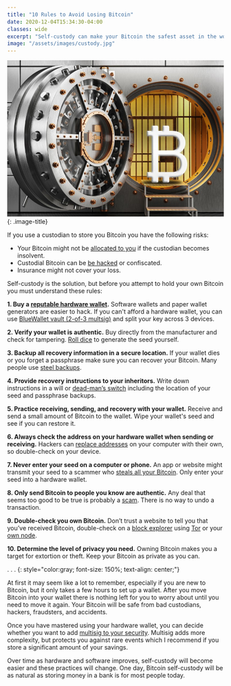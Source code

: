 ```yaml
---
title: "10 Rules to Avoid Losing Bitcoin"
date: 2020-12-04T15:34:30-04:00
classes: wide
excerpt: "Self-custody can make your Bitcoin the safest asset in the world, so long as you follow these rules."
image: "/assets/images/custody.jpg"
---
```

![custody](/assets/images/custody.jpg)
{: .image-title}

If you use a custodian to store you Bitcoin you have the following risks:

* Your Bitcoin might not be [allocated to you][reserves] if the custodian becomes insolvent.
* Custodial Bitcoin can be [be hacked][hack] or confiscated.
* Insurance might not cover your loss.

Self-custody is the solution, but before you attempt to hold your own Bitcoin you must understand these rules:

**1. Buy a [reputable hardware wallet](/hardware-wallets/).**  Software wallets and paper wallet generators are easier to hack.  If you can't afford a hardware wallet, you can use [BlueWallet vault (2-of-3 multsig)](https://www.reddit.com/r/Bitcoin/comments/kdvuh1/introducing_multisig_vaults_bluewallet_v600/) and split your key across 3 devices.

**2. Verify your wallet is authentic.**  Buy directly from the manufacturer and check for tampering.  [Roll dice][dice] to generate the seed yourself.

**3. Backup all recovery information in a secure location.**  If your wallet dies or you forget a passphrase make sure you can recover your Bitcoin. Many people use [steel backups][steel].

**4. Provide recovery instructions to your inheritors.**  Write down instructions in a will or [dead-man’s switch][switch] including the location of your seed and passphrase backups.

**5. Practice receiving, sending, and recovery with your wallet.**  Receive and send a small amount of Bitcoin to the wallet.  Wipe your wallet's seed and see if you can restore it.

**6. Always check the address on your hardware wallet when sending or receiving.**  Hackers can [replace addresses][addresses] on your computer with their own, so double-check on your device.

**7. Never enter your seed on a computer or phone.**  An app or website might transmit your seed to a scammer who [steals all your Bitcoin][phish]. Only enter your seed into a hardware wallet.

**8. Only send Bitcoin to people you know are authentic.**  Any deal that seems too good to be true is probably a [scam][scam].  There is no way to undo a transaction.

**9. Double-check you own Bitcoin.**  Don’t trust a website to tell you that you’ve received Bitcoin, double-check on a [block explorer][explorer] using [Tor][tor] or your [own node][node].

**10. Determine the level of privacy you need.**  Owning Bitcoin makes you a target for extortion or theft.  Keep your Bitcoin as private as you can.

.   .   .
{: style="color:gray; font-size: 150%; text-align: center;"}

At first it may seem like a lot to remember, especially if you are new to Bitcoin, but it only takes a few hours to set up a wallet.  After you move Bitcoin into your wallet there is nothing left for you to worry about until you need to move it again.  Your Bitcoin will be safe from bad custodians, hackers, fraudsters, and accidents.

Once you have mastered using your hardware wallet, you can decide whether you want to add [multisig to your security](/multisig/).  Multisig adds more complexity,  but protects you against rare events which I recommend if you store a significant amount of your savings.

Over time as hardware and software improves, self-custody will become easier and these practices will change.  One day, Bitcoin self-custody will be as natural as storing money in a bank is for most people today.

[dice]: https://medium.com/cobo-vault/how-to-verify-the-recovery-phrase-created-by-dice-rolling-be86b30810c1
[steel]: https://jlopp.github.io/metal-bitcoin-storage-reviews
[switch]: https://blog.dashlane.com/what-the-hack-dead-mans-switch
[addresses]: https://techcrunch.com/2018/07/03/new-malware-highjacks-your-windows-clipboard-to-change-crypto-addresses
[phish]: https://cointelegraph.com/news/community-donates-07-btc-to-phishing-victim-who-lost-entire-bitcoin-holdings
[scam]: https://news.bitcoin.com/crypto-luminary-impersonation-scammers-on-social-media-raked-in-millions-in-2018
[explorer]: https://www.lopp.net/bitcoin-information/block-explorers.html
[node]: https://bitcoinmagazine.com/articles/buy-or-diy-an-overview-of-7-bitcoin-full-node-products
[tor]: https://www.torproject.org/download/
[hack]: https://selfkey.org/list-of-cryptocurrency-exchange-hacks
[reserves]: https://niccarter.info/proof-of-reserves
